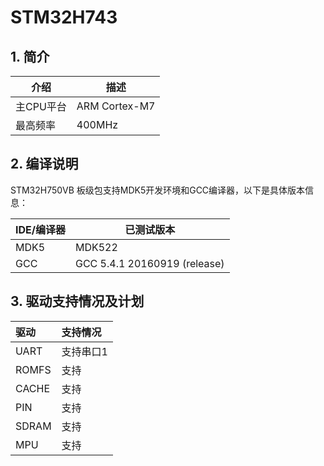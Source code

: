#  STM32H743

## 1. 简介

| 介绍 | 描述 |
| ---- | ---- |
| 主CPU平台 | ARM Cortex-M7 |
| 最高频率 | 400MHz |

## 2. 编译说明

STM32H750VB 板级包支持MDK5开发环境和GCC编译器，以下是具体版本信息：

| IDE/编译器 | 已测试版本 |
| ---------- | --------- |
| MDK5 | MDK522 |
| GCC | GCC 5.4.1 20160919 (release) |

## 3. 驱动支持情况及计划

| 驱动 | 支持情况  |
| :------ | :----  |
| UART | 支持串口1 |
| ROMFS | 支持 |
| CACHE | 支持 |
| PIN | 支持 |
| SDRAM | 支持 |
| MPU | 支持 |
